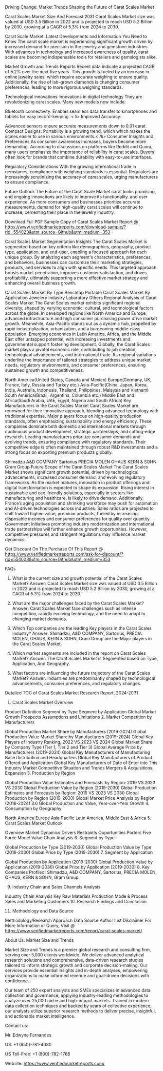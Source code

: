 Driving Change: Market Trends Shaping the Future of Carat Scales Market


Carat Scales Market Size And Forecast 2031
Carat Scales Market size was valued at USD 3.5 Billion in 2022 and is projected to reach USD 5.2 Billion by 2030, growing at a CAGR of 5.3% from 2024 to 2030.

Carat Scale Market: Latest Developments and Information You Need to Know
The carat scale market is experiencing significant growth driven by increased demand for precision in the jewelry and gemstone industries. With advances in technology and increased awareness of quality, carat scales are becoming indispensable tools for retailers and gemologists alike.

Market Growth and Trends
Reports Recent data indicate a projected CAGR of 5.2% over the next five years. This growth is fueled by an increase in online jewelry sales, which require accurate weighing to ensure quality. Additionally, the rise of lab-grown diamonds is changing consumer preferences, leading to more rigorous weighing standards.

Technological innovations
Innovations in digital technology They are revolutionizing carat scales. Many new models now include:

Bluetooth connectivity: Enables seamless data transfer to smartphones and tablets for easy record-keeping.
< li>
Improved Accuracy:

Advanced sensors ensure accurate measurements down to 0.01 carat.
Compact Designs: Portability is a growing trend, which which makes the scales easier to use in various environments.< /li>
Consumer Insights and Preferences
As consumer awareness increases, buyers become more demanding. According to discussions on platforms like Reddit and Quora, many users emphasize the importance of reliability in carat scales. Buyers often look for brands that combine durability with easy-to-use interfaces.

Regulatory Considerations
With the growing international trade in gemstones, compliance with weighing standards is essential. Regulators are increasingly scrutinizing the accuracy of carat scales, urging manufacturers to ensure compliance.

Future Outlook
The Future of the Carat Scale Market carat looks promising, and ongoing innovations are likely to improve its functionality. and user experience. As more consumers and businesses prioritize accurate measurements, demand for high-quality carat scales will continue to increase, cementing their place in the jewelry industry.

Download Full PDF Sample Copy of Carat Scales Market Report @ https://www.verifiedmarketreports.com/download-sample/?rid=554023&utm_source=Github&utm_medium=353

Carat Scales Market Segmentation Insights
The Carat Scales Market is segmented based on key criteria like demographics, geography, product type, application, and end-user, enabling a focused approach for each unique group. By analyzing each segment's characteristics, preferences, and behaviors, businesses can customize their marketing strategies, products, and services to align with specific needs. This targeted approach boosts market penetration, improves customer satisfaction, and drives profitability, ultimately supporting a more effective market strategy and enhancing overall business growth.

Carat Scales Market By Type
Benchtop
Portable
Carat Scales Market By Application
Jewelery Industry
Laboratory
Others
Regional Analysis of Carat Scales Market
The Carat Scales market exhibits significant regional diversity, shaped by varying economic, cultural, and technological factors across the globe. In developed regions like North America and Europe, advanced infrastructure and high consumer purchasing power drive market growth. Meanwhile, Asia-Pacific stands out as a dynamic hub, propelled by rapid industrialization, urbanization, and a burgeoning middle-class population. Emerging economies in Latin America, Africa, and the Middle East offer untapped potential, with increasing investments and governmental support fostering development. Globally, the Carat Scales market plays a pivotal economic role, contributing to job creation, technological advancements, and international trade. Its regional variations underline the importance of tailored strategies to address unique market needs, regulatory environments, and consumer preferences, ensuring sustained growth and competitiveness.

North America(United States, Canada and Mexico)
Europe(Germany, UK, France, Italy, Russia and Turkey etc.)
Asia-Pacific(China, Japan, Korea, India, Australia, Indonesia, Thailand, Philippines, Malaysia and Vietnam)
South America(Brazil, Argentina, Columbia etc.)
Middle East and Africa(Saudi Arabia, UAE, Egypt, Nigeria and South Africa)
Key Manufacturers in the Carat Scales Market
Carat Scales Market are renowned for their innovative approach, blending advanced technology with traditional expertise. Major players focus on high-quality production standards, often emphasizing sustainability and energy efficiency. These companies dominate both domestic and international markets through continuous product development, strategic partnerships, and cutting-edge research. Leading manufacturers prioritize consumer demands and evolving trends, ensuring compliance with regulatory standards. Their competitive edge is often maintained through robust R&D investments and a strong focus on exporting premium products globally.

Shimadzu
A&D COMPANY
Sartorius
PRECIA MOLEN
OHAUS
KERN & SOHN
Gram Group
Future Scope of the Carat Scales Market
The Carat Scales Market shows significant growth potential, driven by technological advancements, increased consumer demand, and evolving regulatory frameworks. As the market matures, innovation in product offerings and digital transformation is expected to shape its expansion. Rising interest in sustainable and eco-friendly solutions, especially in sectors like manufacturing and healthcare, is likely to drive demand. Additionally, France’s aging population and shrinking workforce may push for automation and AI-driven technologies across industries. Sales ratios are projected to shift toward higher-value, premium products, fueled by increasing disposable incomes and consumer preferences for quality over quantity. Government initiatives promoting industry modernization and international trade partnerships will further enhance growth opportunities. However, competitive pressures and stringent regulations may influence market dynamics.

Get Discount On The Purchase Of This Report @ https://www.verifiedmarketreports.com/ask-for-discount/?rid=554023&utm_source=Github&utm_medium=353

FAQs
1. What is the current size and growth potential of the Carat Scales Market?
Answer: Carat Scales Market size was valued at USD 3.5 Billion in 2022 and is projected to reach USD 5.2 Billion by 2030, growing at a CAGR of 5.3% from 2024 to 2030.

2. What are the major challenges faced by the Carat Scales Market?
Answer: Carat Scales Market face challenges such as intense competition, rapidly evolving technology, and the need to adapt to changing market demands.

3. Which Top companies are the leading Key players in the Carat Scales Industry?
Answer: Shimadzu, A&D COMPANY, Sartorius, PRECIA MOLEN, OHAUS, KERN & SOHN, Gram Group are the Major players in the Carat Scales Market.

4. Which market segments are included in the report on Carat Scales Market?
Answer: The Carat Scales Market is Segmented based on Type, Application, And Geography.

5. What factors are influencing the future trajectory of the Carat Scales Market?
Answer: Industries are predominantly shaped by technological advancements, consumer preferences, and regulatory changes.

Detailed TOC of Carat Scales Market Research Report, 2024-2031
1. Carat Scales Market Overview

Product Definition
Segment by Type
Segment by Application
Global Market Growth Prospects
Assumptions and Limitations
2. Market Competition by Manufacturers

Global Production Market Share by Manufacturers (2019-2024)
Global Production Value Market Share by Manufacturers (2019-2024)
Global Key Players of Industry Ranking, 2022 VS 2023 VS 2024
Global Market Share by Company Type (Tier 1, Tier 2 and Tier 3)
Global Average Price by Manufacturers (2019-2024)
Global Key Manufacturers of Manufacturing Base Distribution and Headquarters
Global Key Manufacturers of Product Offered and Application
Global Key Manufacturers of Date of Enter into This Industry
Market Competitive Situation and Trends
Mergers & Acquisitions, Expansion
3. Production by Region

Global Production Value Estimates and Forecasts by Region: 2019 VS 2023 VS 2030
Global Production Value by Region (2019-2030)
Global Production Estimates and Forecasts by Region: 2019 VS 2023 VS 2030
Global Production by Region (2019-2030)
Global Market Price Analysis by Region (2019-2024) 3.6 Global Production and Value, Year-over-Year Growth
4. Consumption by Geography

North America
Europe
Asia Pacific
Latin America, Middle East & Africa
5. Carat Scales Market Outlook

Overview
Market Dynamics
Drivers
Restraints
Opportunities
Porters Five Force Model
Value Chain Analysis 
6. Segment by Type

Global Production by Type (2019-2030)
Global Production Value by Type (2019-2030)
Global Price by Type (2019-2030)
7. Segment by Application

Global Production by Application (2019-2030)
Global Production Value by Application (2019-2030)
Global Price by Application (2019-2030)
8. Key Companies Profiled: Shimadzu, A&D COMPANY, Sartorius, PRECIA MOLEN, OHAUS, KERN & SOHN, Gram Group

9. Industry Chain and Sales Channels Analysis

Industry Chain Analysis
Key Raw Materials
Production Mode & Process
Sales and Marketing
Customers
10. Research Findings and Conclusion

11. Methodology and Data Source

Methodology/Research Approach
Data Source
Author List
Disclaimer
For More Information or Query, Visit @ https://www.verifiedmarketreports.com/report/carat-scales-market/

About Us: Market Size and Trends

Market Size and Trends is a premier global research and consulting firm, serving over 5,000 clients worldwide. We deliver advanced analytical research solutions and comprehensive, data-driven research studies tailored to inform strategic growth and corporate decision-making. Our services provide essential insights and in-depth analyses, empowering organizations to make informed revenue and goal-driven decisions with confidence.

Our team of 250 expert analysts and SMEs specializes in advanced data collection and governance, applying industry-leading methodologies to analyze over 25,000 niche and high-impact markets. Trained in modern data collection techniques and backed by years of collective experience, our analysts utilize superior research methods to deliver precise, insightful, and actionable market intelligence.

Contact us:

Mr. Edwyne Fernandes

US: +1 (650)-781-4080

US Toll-Free: +1 (800)-782-1768

Website: https://www.verifiedmarketreports.com/
